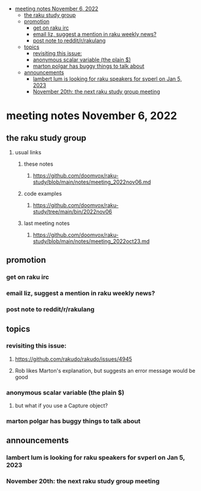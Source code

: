 - [meeting notes November 6, 2022](#org38647eb)
  - [the raku study group](#orge839f3b)
  - [promotion](#orgf008b5a)
    - [get on raku irc](#org4c36e92)
    - [email liz, suggest a mention in raku weekly news?](#org45cdc56)
    - [post note to reddit/r/rakulang](#org739811e)
  - [topics](#org1846c60)
    - [revisiting this issue:](#org60a2443)
    - [anonymous scalar variable (the plain $)](#orge517484)
    - [marton polgar has buggy things to talk about](#org68d1add)
  - [announcements](#org2516fb6)
    - [lambert lum is looking for raku speakers for svperl on Jan 5, 2023](#org463086f)
    - [November 20th: the next raku study group meeting](#org6ce993c)


<a id="org38647eb"></a>

# meeting notes November 6, 2022


<a id="orge839f3b"></a>

## the raku study group

1.  usual links

    1.  these notes
    
        1.  <https://github.com/doomvox/raku-study/blob/main/notes/meeting_2022nov06.md>
    
    2.  code examples
    
        1.  <https://github.com/doomvox/raku-study/tree/main/bin/2022nov06>
    
    3.  last meeting notes
    
        1.  <https://github.com/doomvox/raku-study/blob/main/notes/meeting_2022oct23.md>


<a id="orgf008b5a"></a>

## promotion


<a id="org4c36e92"></a>

### get on raku irc


<a id="org45cdc56"></a>

### email liz, suggest a mention in raku weekly news?


<a id="org739811e"></a>

### post note to reddit/r/rakulang


<a id="org1846c60"></a>

## topics


<a id="org60a2443"></a>

### revisiting this issue:

1.  <https://github.com/rakudo/rakudo/issues/4945>

2.  Rob likes Marton's explanation, but suggests an error message would be good


<a id="orge517484"></a>

### anonymous scalar variable (the plain $)

1.  but what if you use a Capture object?


<a id="org68d1add"></a>

### marton polgar has buggy things to talk about


<a id="org2516fb6"></a>

## announcements


<a id="org463086f"></a>

### lambert lum is looking for raku speakers for svperl on Jan 5, 2023


<a id="org6ce993c"></a>

### November 20th: the next raku study group meeting
